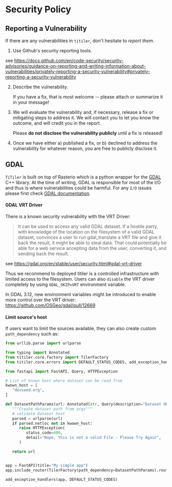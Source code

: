 # Security Policy

## Reporting a Vulnerability

If there are any vulnerabilities in `titiler`, don't hesitate to _report them_.

1. Use Github's security reporting tools.

see https://docs.github.com/en/code-security/security-advisories/guidance-on-reporting-and-writing-information-about-vulnerabilities/privately-reporting-a-security-vulnerability#privately-reporting-a-security-vulnerability

2. Describe the vulnerability.

   If you have a fix, that is most welcome -- please attach or summarize it in your message!

3. We will evaluate the vulnerability and, if necessary, release a fix or mitigating steps to address it. We will contact you to let you know the outcome, and will credit you in the report.

   Please **do not disclose the vulnerability publicly** until a fix is released!

4. Once we have either a) published a fix, or b) declined to address the vulnerability for whatever reason, you are free to publicly disclose it.


## GDAL

`TiTiler` is built on top of Rasterio which is a python wrapper for the [GDAL](https://gdal.org/en/stable/) C++ library. At the time of writing, GDAL is responsible for most of the I/O and thus is where vulnerabilities could be harmful. For any `I/O` issues please first check [GDAL documentation](https://gdal.org/en/stable/user/security.html#security-considerations).

#### GDAL VRT Driver

There is a known security vulnerability with the VRT Driver:

> It can be used to access any valid GDAL dataset. If a hostile party, with knowledge of the location on the filesystem of a valid GDAL dataset, convinces a user to run gdal_translate a VRT file and give it back the result, it might be able to steal data. That could potentially be able for a web service accepting data from the user, converting it, and sending back the result.

see https://gdal.org/en/stable/user/security.html#gdal-vrt-driver

Thus we recommend to deployed titiler is a controlled infrastructure with limited access to the filesystem. Users can also `disable` the VRT driver completely by using `GDAL_SKIP=VRT` environment variable.

In GDAL 3.12, new environment variables might be introduced to enable more control over the VRT driver: https://github.com/OSGeo/gdal/pull/12669

#### Limit source's host

If users want to limit the sources available, they can also create custom `path_dependency` such as:

```python
from urllib.parse import urlparse

from typing import Annotated
from titiler.core.factory import TilerFactory
from titiler.core.errors import DEFAULT_STATUS_CODES, add_exception_handlers

from fastapi import FastAPI, Query, HTTPException

# List of known host where dataset can be read from
kwown_host = [
   "devseed.org",
]

def DatasetPathParams(url: Annotated[str, Query(description="Dataset URL")]) -> str:
   """Create dataset path from args"""
   # validate Dataset host
   parsed = urlparse(url)
   if parsed.netloc not in kwown_host:
      raise HTTPException(
         status_code=400,
         detail="Nope, this is not a valid File - Please Try Again",
      )

   return url


app = FastAPI(title="My simple app")
app.include_router(TilerFactory(path_dependency=DatasetPathParams).router)

add_exception_handlers(app, DEFAULT_STATUS_CODES)
```
